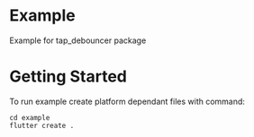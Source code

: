 # Example

Example for tap_debouncer package

# Getting Started

To run example create platform dependant files with command:
```
cd example
flutter create .
```
